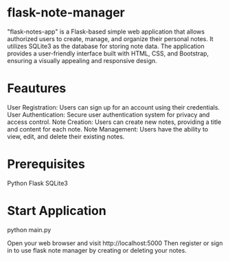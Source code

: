 # flask-note-manager
"flask-notes-app" is a Flask-based simple web application that allows authorized users to create, manage, and organize their personal notes. It utilizes SQLite3 as the database for storing note data. The application provides a user-friendly interface built with HTML, CSS, and Bootstrap, ensuring a visually appealing and responsive design.

# Feautures
User Registration: Users can sign up for an account using their credentials.
User Authentication: Secure user authentication system for privacy and access control.
Note Creation: Users can create new notes, providing a title and content for each note.
Note Management: Users have the ability to view, edit, and delete their existing notes.

# Prerequisites
Python
Flask
SQLite3

# Start Application
python main.py

Open your web browser and visit http://localhost:5000
Then register or sign in to use flask note manager by creating or deleting your notes.
